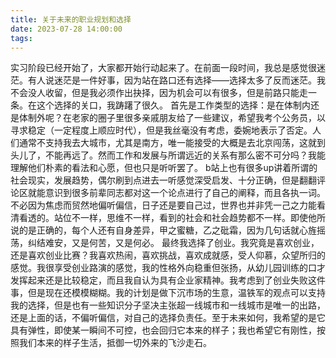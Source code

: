```yaml
---
title: 关于未来的职业规划和选择
date: 2023-07-28 14:00:00
tags:
---
```

实习阶段已经开始了，大家都开始行动起来了。在前面一段时间，我总是感觉很迷茫。有人说迷茫是一件好事，因为站在路口还有选择——选择太多了反而迷茫。我不会没人收留，但是我必须作出抉择，因为机会可以有很多，但是前路只能走一条。在这个选择的关口，我踌躇了很久。
首先是工作类型的选择：是在体制内还是体制外呢？在老家的圈子里很多亲戚朋友给了一些建议，希望我考个公务员，以寻求稳定（一定程度上顺应时代），但是我丝毫没有考虑，委婉地表示了否定。人们通常不支持我去大城市，尤其是南方，唯一能接受的大概是去北京闯荡，这就到头儿了，不能再远了。然而工作和发展与所谓远近的关系有那么密不可分吗？我能理解他们朴素的看法和心愿，但也只是听听罢了。
b站上也有很多up讲着所谓的社会现实，发展趋势，偶尔刷到点进去一听感觉深受启发、十分正确，但是翻翻评论区就能意识到很多前辈同志都对这一个论点进行了自己的阐释，而且各执一词。不必因为焦虑而贸然地偏听偏信，日子还是要自己过，世界也并非凭一己之力能看清看透的。站位不一样，思维不一样，看到的社会和社会趋势都不一样。即使他所说的是正确的，每个人还有自身差异，甲之蜜糖，乙之砒霜，因为几句话就心旌摇荡，纠结难安，又是何苦，又是何必。
最终我选择了创业。我究竟是喜欢创业，还是喜欢创业比赛？我喜欢热闹，喜欢挑战，喜欢成就感，受人仰慕，众望所归的感觉。我很享受创业路演的感觉，我的性格外向稳重但张扬，从幼儿园训练的口才发挥起来还是比较稳定，而且我自认为具有企业家精神。我考虑到了创业失败这件事，但是现在还模模糊糊。我的计划是做下沉市场的生意，温铁军的观点可以支持我的选择，但是也有一些知识分子坚决主张超一线城市和一线城市是唯一的出路，还是上面的话，不偏听偏信，对自己的选择负责任。至于未来如何，我希望的是它具有弹性，即使某一瞬间不可控，也会回归它本来的样子；我也希望它有刚性，按照我们本来的样子生活，抵御一切外来的飞沙走石。
